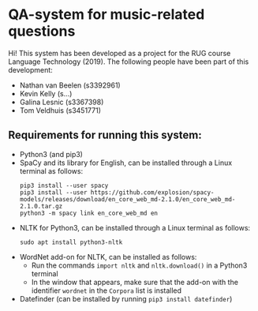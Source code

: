 # QA-system for music-related questions
Hi! This system has been developed as a project for the RUG course Language Technology (2019).
The following people have been part of this development:
- Nathan van Beelen (s3392961)
- Kevin Kelly (s...)
- Galina Lesnic (s3367398)
- Tom Veldhuis (s3451771)
## Requirements for running this system:
- Python3 (and pip3)
- SpaCy and its library for English, can be installed through a Linux terminal as follows:
  ```
  pip3 install --user spacy
  pip3 install --user https://github.com/explosion/spacy-models/releases/download/en_core_web_md-2.1.0/en_core_web_md-2.1.0.tar.gz
  python3 -m spacy link en_core_web_md en
  ```
- NLTK for Python3, can be installed through a Linux terminal as follows:
  ```
  sudo apt install python3-nltk
  ```
- WordNet add-on for NLTK, can be installed as follows:
  - Run the commands `import nltk` and `nltk.download()` in a Python3 terminal
  - In the window that appears, make sure that the add-on with the identifier `wordnet` in the `Corpora` list is installed
- Datefinder (can be installed by running `pip3 install datefinder`)
